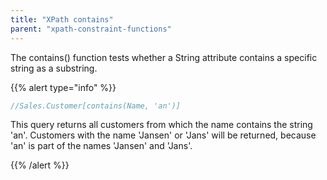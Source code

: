 ```yaml
---
title: "XPath contains"
parent: "xpath-constraint-functions"
---
```



The contains() function tests whether a String attribute contains a specific string as a substring.

{{% alert type="info" %}}

```java
//Sales.Customer[contains(Name, 'an')]
```

This query returns all customers from which the name contains the string 'an'. Customers with the name 'Jansen' or 'Jans' will be returned, because 'an' is part of the names 'Jansen' and 'Jans'.

{{% /alert %}}
